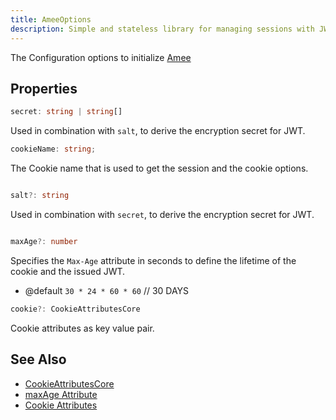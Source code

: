 ```yaml
---
title: AmeeOptions
description: Simple and stateless library for managing sessions with JWT.
---
```


The Configuration options to initialize [Amee](/reference/functions/amee)

## Properties

```ts
secret: string | string[]
```

Used in combination with `salt`, to derive the encryption secret for JWT.

```ts
cookieName: string;
```

The Cookie name that is used to get the session and the cookie options.

```ts

salt?: string
```

Used in combination with `secret`, to derive the encryption secret for JWT.

```ts

maxAge?: number
```

Specifies the `Max-Age` attribute in seconds to define the lifetime of the cookie and the issued JWT.

- @default `30 * 24 * 60 * 60` // 30 DAYS

```ts
cookie?: CookieAttributesCore
```

Cookie attributes as key value pair.

## See Also

- [CookieAttributesCore](/reference/types/cookieattributescore)
- [maxAge Attribute](https://developer.mozilla.org/en-US/docs/Web/HTTP/Headers/Set-Cookie#max-age)
- [Cookie Attributes](https://developer.mozilla.org/en-US/docs/Web/HTTP/Headers/Set-Cookie#attributes)
